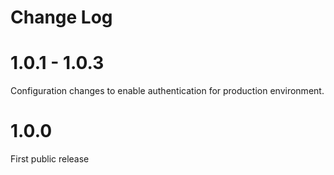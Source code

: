 # Change Log

# 1.0.1 - 1.0.3

Configuration changes to enable authentication for production environment.

# 1.0.0

First  public release

